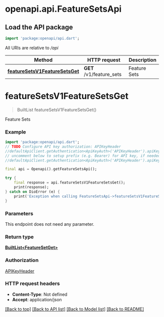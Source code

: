 # openapi.api.FeatureSetsApi

## Load the API package
```dart
import 'package:openapi/api.dart';
```

All URIs are relative to */api*

Method | HTTP request | Description
------------- | ------------- | -------------
[**featureSetsV1FeatureSetsGet**](FeatureSetsApi.md#featuresetsv1featuresetsget) | **GET** /v1/feature_sets | Feature Sets


# **featureSetsV1FeatureSetsGet**
> BuiltList<FeatureSetGet> featureSetsV1FeatureSetsGet()

Feature Sets

### Example
```dart
import 'package:openapi/api.dart';
// TODO Configure API key authorization: APIKeyHeader
//defaultApiClient.getAuthentication<ApiKeyAuth>('APIKeyHeader').apiKey = 'YOUR_API_KEY';
// uncomment below to setup prefix (e.g. Bearer) for API key, if needed
//defaultApiClient.getAuthentication<ApiKeyAuth>('APIKeyHeader').apiKeyPrefix = 'Bearer';

final api = Openapi().getFeatureSetsApi();

try {
    final response = api.featureSetsV1FeatureSetsGet();
    print(response);
} catch on DioError (e) {
    print('Exception when calling FeatureSetsApi->featureSetsV1FeatureSetsGet: $e\n');
}
```

### Parameters
This endpoint does not need any parameter.

### Return type

[**BuiltList&lt;FeatureSetGet&gt;**](FeatureSetGet.md)

### Authorization

[APIKeyHeader](../README.md#APIKeyHeader)

### HTTP request headers

 - **Content-Type**: Not defined
 - **Accept**: application/json

[[Back to top]](#) [[Back to API list]](../README.md#documentation-for-api-endpoints) [[Back to Model list]](../README.md#documentation-for-models) [[Back to README]](../README.md)

